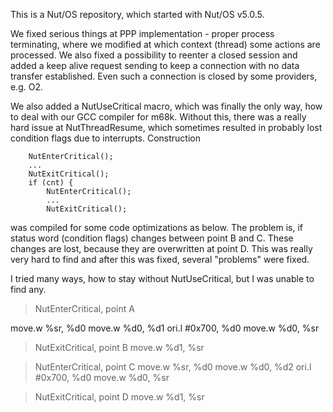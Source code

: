 This is a Nut/OS repository, which started with Nut/OS v5.0.5.

We fixed serious things at PPP implementation - proper process terminating,
where we modified at which context (thread) some actions are processed.
We also fixed a possibility to reenter a closed session and added a keep alive request sending
to keep a connection with no data transfer established.
Even such a connection is closed by some providers, e.g. O2.

We also added a NutUseCritical  macro,
which was finally the only way, how to deal with our GCC compiler for m68k.
Without this, there was a really hard issue at NutThreadResume,
which sometimes resulted in probably lost condition flags due to interrupts.
Construction

        NutEnterCritical();
        ...
        NutExitCritical();
        if (cnt) {
            NutEnterCritical();
            ...
            NutExitCritical();

was compiled for some code optimizations as below.
The problem is, if status word (condition flags) changes between point B and C.
These changes are lost, because they are overwritten at point D.
This was really very hard to find and after this was fixed, several "problems" were fixed.

I tried many ways, how to stay without NutUseCritical, but I was unable to find any.
>NutEnterCritical, point A

move.w    %sr, %d0
move.w    %d0, %d1
ori.l    #0x700, %d0
move.w    %d0, %sr

>NutExitCritical, point B
move.w    %d1, %sr

>NutEnterCritical, point C
move.w    %sr, %d0
move.w    %d0, %d2
ori.l    #0x700, %d0
move.w    %d0, %sr

>NutExitCritical, point D
move.w    %d1, %sr
